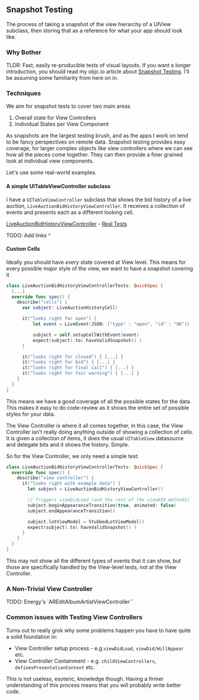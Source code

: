 ## Snapshot Testing

The process of taking a snapshot of the view hierarchy of a UIView subclass, then storing that as a reference for what your app should look like.

### Why Bother

TLDR: Fast, easily re-producible tests of visual layouts. If you want a longer introduction, you should read my objc.io article about [Snapshot Testing](https://www.objc.io/issues/15-testing/snapshot-testing/). I'll be assuming some familiarity from here on in.

### Techniques

We aim for snapshot tests to cover two main areas

1. Overall state for View Controllers
2. Individual States per View Component

As snapshots are the largest testing brush, and as the apps I work on tend to be fancy perspectives on remote data. Snapshot testing provides easy coverage, for larger complex objects like view controllers where we can see how all the pieces come together. They can then provide a finer grained look at individual view components.

Let's use some real-world examples.

#### A simple UITableViewController subclass

I have a `UITableViewController` subclass that shows the bid history of a live auction, `LiveAuctionBidHistoryViewController`. It receives a collection of events and presents each as a different looking cell.

[LiveAuctionBidHistoryViewController]() - [Real Tests]()

TODO: Add links ^

#### Custom Cells

Ideally you should have _every_ state covered  at View level. This means for every possible major style of the view, we want to have a snapshot covering it

```swift
class LiveAuctionBidHistoryViewControllerTests: QuickSpec {
  [...]
  override func spec() {
    describe("cells") {
      var subject: LiveAuctionHistoryCell!

      it("looks right for open") {
          let event = LiveEvent(JSON: ["type" : "open", "id" : "OK"])

          subject = self.setupCellWithEvent(event)
          expect(subject).to( haveValidSnapshot() )
      }

      it("looks right for closed") { [...] }
      it("looks right for bid") { [...] }
      it("looks right for final call") { [...] }
      it("looks right for fair warning") { [...] }
    }
  }
}
```

This means we have a good coverage of all the possible states for the data. This makes it easy to do code-review as it shows the entire set of possible styles for your data.

The View Controller is where it all comes together, in this case, the View Controller isn't really doing anything outside of showing a collection of cells. It is given a collection of items, it does the usual `UITableView` datasource and delegate bits and it shows the history. Simple.

So for the View Controller, we only need a simple test:

``` swift
class LiveAuctionBidHistoryViewControllerTests: QuickSpec {
  override func spec() {
    describe("view controller") {
      it("looks right with example data") {
        let subject = LiveAuctionBidHistoryViewController()

        // Triggers viewDidLoad (and the rest of the viewXXX methods)
        subject.beginAppearanceTransition(true, animated: false)
        subject.endAppearanceTransition()

        subject.lotViewModel = StubbedLotViewModel()
        expect(subject).to( haveValidSnapshot() )
      }
    }
  }
}
```

This may not show all the different types of events that it can show, but those are specifically handled by the View-level tests, not at the View Controller.

### A Non-Trivial View Controller

TODO: Energy's `AREditAlbumArtistViewController``

### Common issues with Testing View Controllers

Turns out to really grok why some problems happen you have to have quite a solid foundation in:

* View Controller setup process -  e.g.`viewDidLoad`, `viewDid/WillAppear` etc.
* View Controller Containment - e.g. `childViewControllers`, `definesPresentationContext` etc.

This is not useless, esoteric, knowledge though. Having a firmer understanding of this process means that you will probably write better code.
